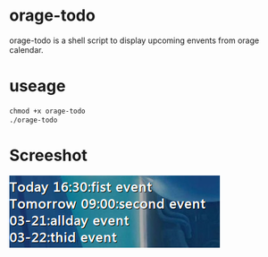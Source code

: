# orage-todo
orage-todo is a shell script to display upcoming envents from orage calendar. 
# useage
    chmod +x orage-todo
    ./orage-todo
# Screeshot
![image](https://raw.githubusercontent.com/oldoldstone/conky-orage-todo/master/screenshot.png)